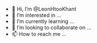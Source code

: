 - 👋 Hi, I’m @LeonHtooKhant
- 👀 I’m interested in ...
- 🌱 I’m currently learning ...
- 💞️ I’m looking to collaborate on ...
- 📫 How to reach me ...

<!---
LeonHtooKhant/LeonHtooKhant is a ✨ special ✨ repository because its `README.md` (this file) appears on your GitHub profile.
You can click the Preview link to take a look at your changes.
--->
